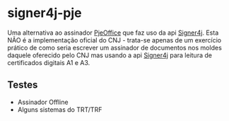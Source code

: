 # signer4j-pje
Uma alternativa ao assinador [PjeOffice](http://www.pje.jus.br/wiki/index.php/PJeOffice) que faz uso da api [Signer4j](https://github.com/l3onardo-oliv3ira/signer4j). Esta NÃO é a implementação oficial do CNJ - trata-se apenas de um exercício prático de como seria escrever um assinador de documentos nos moldes daquele oferecido pelo CNJ mas usando a api [Signer4j](https://github.com/l3onardo-oliv3ira/signer4j) para leitura de certificados digitais A1 e A3.

## Testes
* Assinador Offline
* Alguns sistemas do TRT/TRF
